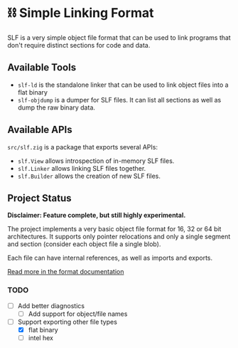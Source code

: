 # ⛓ Simple Linking Format

SLF is a very simple object file format that can be used to link programs that don't require distinct sections for code and data.

## Available Tools

- `slf-ld` is the standalone linker that can be used to link object files into a flat binary
- `slf-objdump` is a dumper for SLF files. It can list all sections as well as dump the raw binary data.

## Available APIs

`src/slf.zig` is a package that exports several APIs:

- `slf.View` allows introspection of in-memory SLF files.
- `slf.Linker` allows linking SLF files together.
- `slf.Builder` allows the creation of new SLF files.

## Project Status

**Disclaimer: Feature complete, but still highly experimental.**

The project implements a very basic object file format for 16, 32 or 64 bit architectures. It supports only pointer relocations and only a single segment and section (consider each object file a single blob).

Each file can have internal references, as well as imports and exports.

[Read more in the format documentation](docs/module-format.md)

### TODO

- [ ] Add better diagnostics
  - [ ] Add support for object/file names
- [ ] Support exporting other file types
  - [x] flat binary
  - [ ] intel hex
